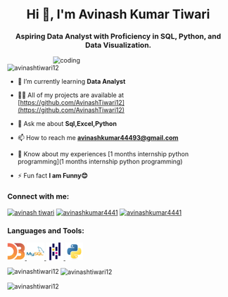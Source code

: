 <h1 align="center">Hi 👋, I'm Avinash Kumar Tiwari</h1>
<h3 align="center">Aspiring Data Analyst with Proficiency in SQL, Python, and Data Visualization.</h3>

<img align="right" alt="coding" width="400" src="https://user images.githubusercontent.com/55389276/140866485-8fb1c876-9a8f-4d6a-98dc-08c4981eaf70.gif">

<p align="left"> <img src="https://komarev.com/ghpvc/?username=avinashtiwari12&label=Profile%20views&color=0e75b6&style=flat" alt="avinashtiwari12" /> </p>

- 🌱 I’m currently learning **Data Analyst**

- 👨‍💻 All of my projects are available at [https://github.com/AvinashTiwari12](https://github.com/AvinashTiwari12)

- 💬 Ask me about **Sql,Excel,Python**

- 📫 How to reach me **avinashkumar44493@gmail.com**

- 📄 Know about my experiences [1 months internship python programming](1 months internship python programming)

- ⚡ Fun fact **I am Funny😊**

<h3 align="left">Connect with me:</h3>
<p align="left">
<a href="https://linkedin.com/in/avinash tiwari" target="blank"><img align="center" src="https://raw.githubusercontent.com/rahuldkjain/github-profile-readme-generator/master/src/images/icons/Social/linked-in-alt.svg" alt="avinash tiwari" height="30" width="40" /></a>
<a href="https://www.hackerrank.com/avinashkumar4441" target="blank"><img align="center" src="https://raw.githubusercontent.com/rahuldkjain/github-profile-readme-generator/master/src/images/icons/Social/hackerrank.svg" alt="avinashkumar4441" height="30" width="40" /></a>
<a href="https://www.leetcode.com/avinashkumar4441" target="blank"><img align="center" src="https://raw.githubusercontent.com/rahuldkjain/github-profile-readme-generator/master/src/images/icons/Social/leet-code.svg" alt="avinashkumar4441" height="30" width="40" /></a>
</p>

<h3 align="left">Languages and Tools:</h3>
<p align="left"> <a href="https://d3js.org/" target="_blank" rel="noreferrer"> <img src="https://raw.githubusercontent.com/devicons/devicon/master/icons/d3js/d3js-original.svg" alt="d3js" width="40" height="40"/> </a> <a href="https://www.mysql.com/" target="_blank" rel="noreferrer"> <img src="https://raw.githubusercontent.com/devicons/devicon/master/icons/mysql/mysql-original-wordmark.svg" alt="mysql" width="40" height="40"/> </a> <a href="https://pandas.pydata.org/" target="_blank" rel="noreferrer"> <img src="https://raw.githubusercontent.com/devicons/devicon/2ae2a900d2f041da66e950e4d48052658d850630/icons/pandas/pandas-original.svg" alt="pandas" width="40" height="40"/> </a> <a href="https://www.python.org" target="_blank" rel="noreferrer"> <img src="https://raw.githubusercontent.com/devicons/devicon/master/icons/python/python-original.svg" alt="python" width="40" height="40"/> </a> </p>

<p><img align="left" src="https://github-readme-stats.vercel.app/api/top-langs?username=avinashtiwari12&show_icons=true&locale=en&layout=compact" alt="avinashtiwari12" /></p>

<p>&nbsp;<img align="center" src="https://github-readme-stats.vercel.app/api?username=avinashtiwari12&show_icons=true&locale=en" alt="avinashtiwari12" /></p>

<p><img align="center" src="https://github-readme-streak-stats.herokuapp.com/?user=avinashtiwari12&" alt="avinashtiwari12" /></p>

